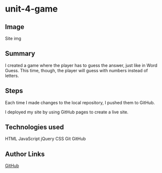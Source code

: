 # unit-4-game

## Image
Site img

## Summary
I created a game where the player has to guess the answer, just like in Word Guess. This time, though, the player will guess with numbers instead of letters.

## Steps







Each time I made changes to the local repository, I pushed them to GitHub.

I deployed my site by using GitHub pages to create a live site.

## Technologies used
HTML
JavaScript
jQuery
CSS
Git
GitHub


## Author Links
[GitHub](https://github.com/AudreySen)
